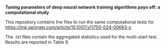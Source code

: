 __Tuning parameters of deep neural network training algorithms pays off: a computational study__

This repository contains the files to run the same computational tests for https://link.springer.com/article/10.1007/s11750-024-00683-x

The .txt files contain the aggregated statistics used for the multi-start test. Results are reported in Table 9.
